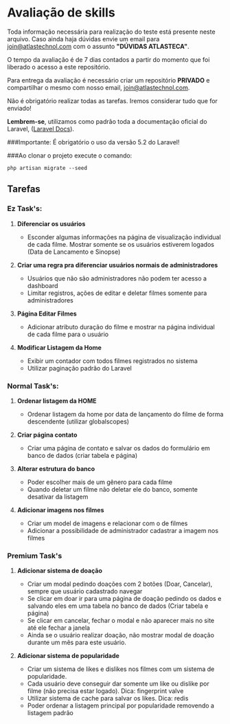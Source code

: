 
# Avaliação de skills

Toda informação necessária para realização do teste está presente neste arquivo.
Caso ainda haja dúvidas envie um email para [join@atlastechnol.com](mailto:join@atlastechnol.com) com o assunto **"DÚVIDAS ATLASTECA"**.

O tempo da avaliação é de 7 dias contados a partir do momento que foi liberado o acesso a este repositório.

Para entrega da avaliação é necessário criar um repositório **PRIVADO** e compartilhar o mesmo com nosso email, [join@atlastechnol.com](mailto:join@atlastechnol.com).

Não é obrigatório realizar todas as tarefas. 
Iremos considerar tudo que for enviado!

**Lembrem-se**, utilizamos como padrão toda a documentação oficial do Laravel, ([Laravel Docs](https://laravel.com/docs/5.2)).

###Importante: É obrigatório o uso da versão 5.2 do Laravel!

###Ao clonar o projeto execute o comando:

```
php artisan migrate --seed
```


## Tarefas 

### Ez Task's:

1. **Diferenciar os usuários** 
     - Esconder algumas informações na página de visualização individual de cada filme. Mostrar somente se os usuários estiverem logados (Data de Lancamento e Sinopse)

2. **Criar uma regra pra diferenciar usuários normais de administradores**
    
    - Usuários que não são administradores não podem ter acesso a dashboard 
    - Limitar registros, ações de editar e deletar filmes somente para administradores
    
3. **Página Editar Filmes**  
     - Adicionar atributo duração do filme e mostrar na página individual de cada filme para o usuário
    
4. **Modificar Listagem da Home**
     - Exibir um contador com todos filmes registrados no sistema
     - Utilizar paginação padrão do Laravel

### Normal Task's:

1. **Ordenar listagem da HOME**
     - Ordenar listagem da home por data de lançamento do filme de forma descendente (utilizar globalscopes)

2. **Criar página contato**
     - Criar uma página de contato e salvar os dados do formulário em banco de dados (criar tabela e página)

3. **Alterar estrutura do banco**  
     - Poder escolher mais de um gênero para cada filme
     - Quando deletar um filme não deletar ele do banco, somente desativar da listagem

4. **Adicionar imagens nos filmes**
     - Criar um model de imagens e relacionar com o de filmes
     - Adicionar a possibilidade de administrador cadastrar a imagem nos filmes

### Premium Task's

1. **Adicionar sistema de doação**
     - Criar um modal pedindo doações com 2 botões (Doar, Cancelar), sempre que usuário cadastrado navegar
     - Se clicar em doar ir para uma página de doação pedindo os dados e salvando eles em uma tabela no banco de dados (Criar tabela e página)
     - Se clicar em cancelar, fechar o modal e não aparecer mais no site até ele fechar a janela
     - Ainda se o usuário realizar doação, não mostrar modal de doação durante um mês para este usuário.

2. **Adicionar sistema de popularidade**
     - Criar um sistema de likes e dislikes nos filmes com um sistema de popularidade.
     - Cada usuário deve conseguir dar somente um like ou dislike por filme (não precisa estar logado). Dica: fingerprint valve
     - Utilizar sistema de cache para salvar os likes. Dica: redis
     - Poder ordenar a listagem principal por popularidade removendo a listagem padrão